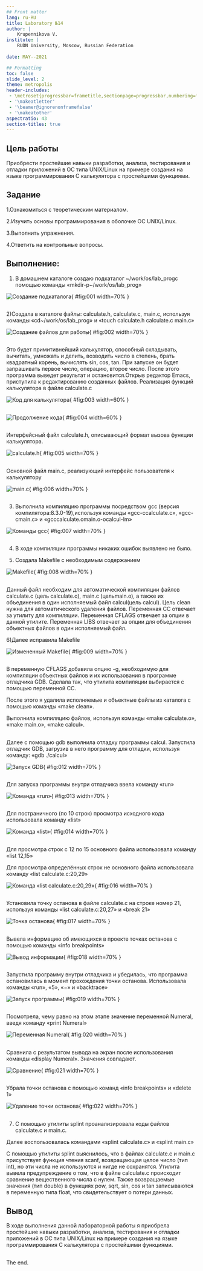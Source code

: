 ```yaml
---
## Front matter
lang: ru-RU
title: Laboratory №14
author: |
	Krupennikova V.
institute: |
	RUDN University, Moscow, Russian Federation
	
date: MAY--2021

## Formatting
toc: false
slide_level: 2
theme: metropolis
header-includes: 
 - \metroset{progressbar=frametitle,sectionpage=progressbar,numbering=fraction}
 - '\makeatletter'
 - '\beamer@ignorenonframefalse'
 - '\makeatother'
aspectratio: 43
section-titles: true
---
```


## Цель работы

Приобрести  простейшие  навыки  разработки,  анализа, тестирования и отладки приложений в ОС типа UNIX/Linux на примере создания  на  языке  программирования  С  калькулятора  с  простейшими функциями.

## Задание

1.Ознакомиться с теоретическим материалом.

2.Изучить основы программирования в оболочке ОС UNIX/Linux.

3.Выполнить упражнения.

4.Ответить на контрольные вопросы.

## Выполнение:

1) В домашнем  каталоге  создаю  подкаталог ~/work/os/lab_progс помощью команды «mkdir-p~/work/os/lab_prog»

![Создание подкаталога](image/1.png){ #fig:001 width=70% }

##

2)Создала в каталоге файлы: calculate.h, calculate.c, main.c, используя команды «cd~/work/os/lab_prog» и «touch calculate.h calculate.c main.c»

![Создание файлов для работы](image/2.png){ #fig:002 width=70% }

##

Это  будет  примитивнейший  калькулятор,  способный  складывать, вычитать,  умножать  и  делить,  возводить  число  в  степень,  брать квадратный корень, вычислять sin, cos, tan. При запуске он будет запрашивать  первое  число,  операцию,  второе  число.  После  этого программа выведет результат и остановится.Открыв редактор Emacs, приступила к редактированию созданных файлов. Реализация функций калькулятора в файле calculate.с 

![Код для калькулятора](image/3.png){ #fig:003 width=60% }

##

![Продолжение кода](image/4.png){ #fig:004 width=60% }

##

Интерфейсный файл calculate.h, описывающий формат вызова функции калькулятора.

![calculate.h](image/5.png){ #fig:005 width=70% }

##

Основной файл main.c, реализующий интерфейс пользователя к калькулятору

![main.c](image/6.png){ #fig:006 width=70% }

##

3) Выполнила компиляцию программы посредством gcc (версия компилятора:8.3.0-19),используя команды «gcc-ccalculate.c», «gcc-cmain.c» и «gcccalculate.omain.o-ocalcul-lm»

![Команды gcc](image/7.png){ #fig:007 width=70% }

##

4) В ходе компиляции программы никаких ошибок выявлено не было.

5) Создала Makefile с необходимым содержанием

![Makefile](image/8.png){ #fig:008 width=70% }

##

Данный файл необходим для автоматической компиляции файлов calculate.c (цель calculate.o), main.c (цельmain.o), а также их объединения в один исполняемый файл calcul(цель calcul). Цель clean нужна для автоматического удаления файлов. Переменная CC отвечает за утилиту для компиляции. Переменная CFLAGS отвечает за опции в данной утилите. Переменная LIBS отвечает за опции для объединения объектных файлов в один исполняемый файл.

6)Далее исправила Makefile

![Измененный Makefile](image/9.png){ #fig:009 width=70% }

##

В переменную CFLAGS добавила опцию -g, необходимую для компиляции объектных файлов и их использования в программе отладчика GDB. Сделала так, что утилита компиляции выбирается с помощью переменной CC.

После этого я удалила исполняемые и объектные файлы из каталога с помощью команды «make clean». 

Выполнила компиляцию файлов, используя команды «make calculate.o», «make main.o», «make calcul».

##

Далее с помощью gdb выполнила отладку программы calcul. Запустила отладчик GDB, загрузив в него программу для отладки, используя команду: «gdb ./calcul»

![Запуск GDB](image/12.png){ #fig:012 width=70% }

##

Для запуска программы внутри отладчика ввела команду «run»

![Команда «run»](image/13.png){ #fig:013 width=70% }

##

Для постраничного (по 10 строк)	просмотра исходного кода использовала команду «list» 

![Команда «list»](image/14.png){ #fig:014 width=70% }

##

Для просмотра строк с 12 по 15 основного файла использовала команду «list 12,15» 

Для просмотра определённых строк не основного файла использовала команду «list calculate.c:20,29» 

![Команда «list calculate.c:20,29» ](image/16.png){ #fig:016 width=70% }

##

Установила точку останова в файле calculate.c на строке номер 21, используя команды «list calculate.c:20,27» и «break 21»

![Точка останова](image/17.png){ #fig:017 width=70% }

##

Вывела информацию об имеющихся в проекте точках останова с помощью команды «info breakpoints» 

![Вывод информации](image/18.png){ #fig:018 width=70% }

##

Запустила программу внутри отладчика и убедилась, что программа остановилась в момент прохождения точки останова. Использовала команды «run», «5», «−» и «backtrace» 

![Запуск программы](image/19.png){ #fig:019 width=70% }

##

Посмотрела, чему равно на этом этапе значение переменной Numeral, введя команду «print Numeral» 

![Переменная Numeral](image/20.png){ #fig:020 width=70% }

##

Сравнила с результатом вывода на экран после использования команды «display Numeral». Значения совпадают.

![Сравнение](image/21.png){ #fig:021 width=70% }

##

Убрала точки останова с помощью команд «info breakpoints» и «delete 1» 

![Удаление точки останова](image/22.png){ #fig:022 width=70% }

##

7) С помощью утилиты splint проанализировала коды файлов calculate.c и main.c. 

Далее воспользовалась командами «splint calculate.c» и «splint main.c» 

C помощью утилиты splint выяснилось, что в файлах calculate.c и main.c присутствует функция чтения scanf, возвращающая целое число (тип int), но эти числа не используются и нигде не сохранятся. Утилита вывела предупреждение о том, что в файле calculate.c происходит сравнение вещественного числа с нулем. Также возвращаемые значения (тип double) в функциях pow, sqrt, sin, cos и tan записываются в переменную типа float, что свидетельствует о потери данных.

## Вывод

В  ходе  выполнения  данной  лабораторной  работы  я  приобрела простейшие  навыки  разработки,  анализа,  тестирования  и  отладки приложений  в  ОС  типа UNIX/Linux на  примере  создания  на  языке программирования С калькулятора с простейшими функциями.

##

The end.

